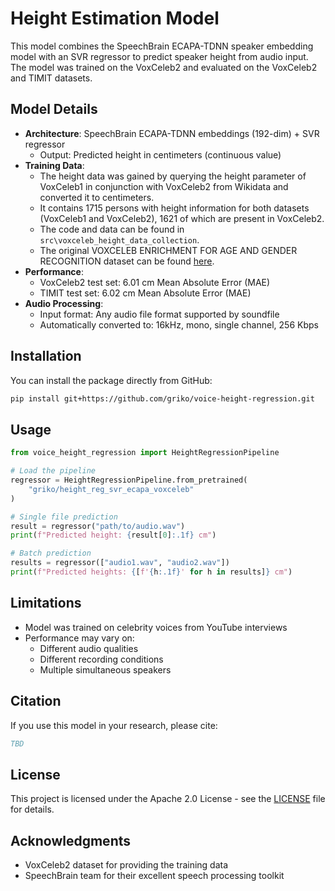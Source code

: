 # Height Estimation Model

This model combines the SpeechBrain ECAPA-TDNN speaker embedding model with an SVR regressor to predict speaker height from audio input. The model was trained on the VoxCeleb2 and evaluated on the VoxCeleb2 and TIMIT datasets.

## Model Details
- **Architecture**: SpeechBrain ECAPA-TDNN embeddings (192-dim) + SVR regressor
  - Output: Predicted height in centimeters (continuous value)
- **Training Data**:
  - The height data was gained by querying the height parameter of VoxCeleb1 in conjunction with VoxCeleb2 from Wikidata and converted it to centimeters. 
  - It contains 1715 persons with height information for both datasets (VoxCeleb1 and VoxCeleb2), 1621 of which are present in VoxCeleb2.
  - The code and data can be found in `src\voxceleb_height_data_collection`.
  - The original VOXCELEB ENRICHMENT FOR AGE AND GENDER RECOGNITION dataset can be found [here](https://github.com/hechmik/voxceleb_enrichment_age_gender).
- **Performance**: 
  - VoxCeleb2 test set: 6.01 cm Mean Absolute Error (MAE)
  - TIMIT test set: 6.02 cm Mean Absolute Error (MAE)
- **Audio Processing**:
  - Input format: Any audio file format supported by soundfile
  - Automatically converted to: 16kHz, mono, single channel, 256 Kbps


## Installation

You can install the package directly from GitHub:

```bash
pip install git+https://github.com/griko/voice-height-regression.git
```

## Usage

```python
from voice_height_regression import HeightRegressionPipeline

# Load the pipeline
regressor = HeightRegressionPipeline.from_pretrained(
    "griko/height_reg_svr_ecapa_voxceleb"
)

# Single file prediction
result = regressor("path/to/audio.wav")
print(f"Predicted height: {result[0]:.1f} cm")

# Batch prediction
results = regressor(["audio1.wav", "audio2.wav"])
print(f"Predicted heights: {[f'{h:.1f}' for h in results]} cm")
```

## Limitations
- Model was trained on celebrity voices from YouTube interviews
- Performance may vary on:
  - Different audio qualities
  - Different recording conditions
  - Multiple simultaneous speakers

## Citation
If you use this model in your research, please cite:
```bibtex
TBD
```
## License
This project is licensed under the Apache 2.0 License - see the [LICENSE](LICENSE) file for details.

## Acknowledgments
- VoxCeleb2 dataset for providing the training data
- SpeechBrain team for their excellent speech processing toolkit
